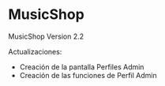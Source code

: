 # MusicShop
MusicShop Version 2.2

Actualizaciones:
- Creación de la pantalla Perfiles Admin
- Creación de las funciones de Perfil Admin
